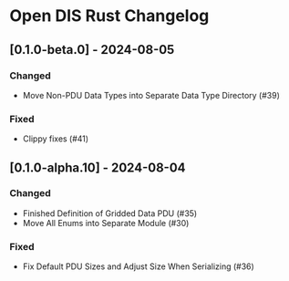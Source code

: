 # Open DIS Rust Changelog

## [0.1.0-beta.0] - 2024-08-05

### Changed
- Move Non-PDU Data Types into Separate Data Type Directory (#39)

### Fixed
- Clippy fixes (#41)

## [0.1.0-alpha.10] - 2024-08-04

### Changed
- Finished Definition of Gridded Data PDU (#35)
- Move All Enums into Separate Module (#30)

### Fixed
- Fix Default PDU Sizes and Adjust Size When Serializing (#36)
